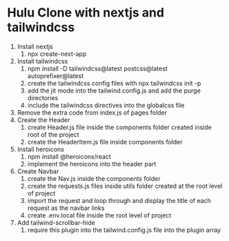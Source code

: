 # Hulu Clone with nextjs and tailwindcss

1. Install nextjs
   1. npx create-next-app
2. Install tailwindcss
   1. npm install -D tailwindcss@latest postcss@latest autoprefixer@latest
   2. create the tailwindcss config files with npx tailwindcss init -p
   3. add the jit mode into the tailwind.config.js and add the purge directories
   4. include the tailwindcss directives into the globalcss file
3. Remove the extra code from index.js of pages folder
4. Create the Header
   1. create Header.js file inside the components folder created inside root of the project
   2. create the HeaderItem.js file inside components folder
5. Install heroicons
   1. npm install @heroicons/react
   2. implement the heroicons into the header part
6. Create Navbar
   1. create the Nav.js inside the components folder
   2. create the requests.js files inside utils folder created at the root level of project
   3. import the request and loop through and display the title of each request as the navbar links
   4. create .env.local file inside the root level of project
7. Add tailwind-scrollbar-hide
   1. require this plugin into the tailwind.config.js file into the plugin array
